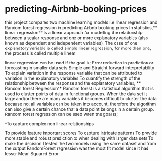 # predicting-Airbnb-booking-prices
this project compares two machine learning models i.e linear regression and Random forest regression in predicting Airbnb booking prices
In statistics,** linear regression** is a linear approach for modelling the relationship between a scalar response and one or more explanatory variables (also known as dependent and independent variables). The case of one explanatory variable is called simple linear regression; for more than one, the process is called multiple linear

linear regression can be used if the goal is;
Error reduction in prediction or forecasting in smaller data sets Simple and Straight forward interpretability
To explain variation in the response variable that can be attributed to variation in the explanatory variables
To quantify the strength of the relationship between the response and the explanatory variables,
** Random forest Regression** Random forest is a statistical algorithm that is used to cluster points of data in functional groups. When the data set is large and/or there are many variables it becomes difficult to cluster the data because not all variables can be taken into account, therefore the algorithm can also give a certain chance that a data point belongs in a certain group.
Random forest regression can be used when the goal is;

-To capture complex non linear relationships

To provide feature important scores
To capture intricate patterns
To provide more stable and robust prediction to when dealing with larger data sets
To make the decision I tested the two models using the same dataset and from the output RandomForest regression was the most fit model since it had lesser Mean Squared Error.
